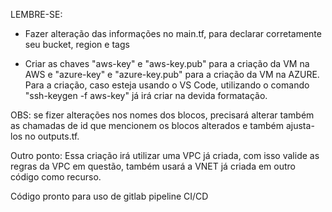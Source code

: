 LEMBRE-SE:

- Fazer alteração das informações no main.tf, para declarar corretamente seu bucket, region e tags

- Criar as chaves "aws-key" e "aws-key.pub" para a criação da VM na AWS e "azure-key" e "azure-key.pub" para a criação da VM na AZURE.
Para a criação, caso esteja usando o VS Code, utilizando o comando "ssh-keygen -f aws-key" já irá criar na devida formatação.

OBS: se fizer alterações nos nomes dos blocos, precisará alterar também as chamadas de id que mencionem os blocos alterados e também ajusta-los no outputs.tf.

Outro ponto: Essa criação irá utilizar uma VPC já criada, com isso valide as regras da VPC em questão, também usará a VNET já criada em outro código como recurso.

Código pronto para uso de gitlab pipeline CI/CD
